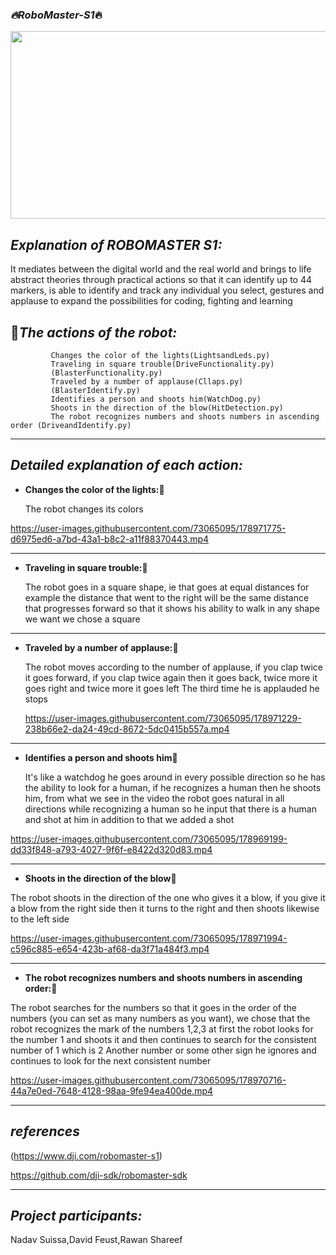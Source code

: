  ### _:fire:RoboMaster-S1_:fire:
 <img src="https://dji-blog.ru/wp-content/uploads/2020/08/robomaster_banner-1068x675.jpg" width="600" height="300">


 _Explanation of ROBOMASTER S1:_
----------------------------------------

It mediates between the digital world and the real world and brings to life abstract theories through practical actions so that it can identify up to 44 markers, is able to identify and track any individual you select, gestures and applause to expand the possibilities for coding, fighting and learning


:pushpin:_The actions of the robot:_
----------------------------------------

             Changes the color of the lights(LightsandLeds.py)
             Traveling in square trouble(DriveFunctionality.py)
             (BlasterFunctionality.py)
             Traveled by a number of applause(Cllaps.py)
             (BlasterIdentify.py)
             Identifies a person and shoots him(WatchDog.py)
             Shoots in the direction of the blow(HitDetection.py)
             The robot recognizes numbers and shoots numbers in ascending order (DriveandIdentify.py)


----------------------------------------


_Detailed explanation of each action:_
----------------------------------------

 - **Changes the color of the lights:**:rainbow:
  
     The robot changes its colors
  
  https://user-images.githubusercontent.com/73065095/178971775-d6975ed6-a7bd-43a1-b8c2-a11f88370443.mp4

----------------------------------------

 - **Traveling in square trouble:**:black_square_button:
 
     The robot goes in a square shape, ie that goes at equal distances for example the distance that went to the right will be the same distance that           progresses forward so that it shows his ability to walk in any shape we want we chose a square
----------------------------------------


 - **Traveled by a number of applause:**:clap:
  
      The robot moves according to the number of applause, if you clap twice it goes forward, if you clap twice again then it goes back, twice more it goes right and twice more it goes left The third time he is applauded he stops
      
      
      https://user-images.githubusercontent.com/73065095/178971229-238b66e2-da24-49cd-8672-5dc0415b557a.mp4

 -  - ----------------------------------------

 - **Identifies a person and shoots him**:dog:
 
    It's like a watchdog he goes around in every possible direction so he has the ability to look for a human, if he recognizes a human then he shoots him,
from what we see in the video the robot goes natural in all directions while recognizing a human so he input that there is a human and shot at him in addition to that we added a shot

https://user-images.githubusercontent.com/73065095/178969199-dd33f848-a793-4027-9f6f-e8422d320d83.mp4






 -  - ----------------------------------------
 - **Shoots in the direction of the blow**:punch:

The robot shoots in the direction of the one who gives it a blow, if you give it a blow from the right side then it turns to the right and then shoots likewise to the left side

https://user-images.githubusercontent.com/73065095/178971994-c596c885-e654-423b-af68-da3f71a484f3.mp4



 -  - ----------------------------------------
 - **The robot recognizes numbers and shoots numbers in ascending order:**:dart:

The robot searches for the numbers so that it goes in the order of the numbers (you can set as many numbers as you want), we chose that the robot recognizes the mark of the numbers 1,2,3 at first the robot looks for the number 1 and shoots it and then continues to search for the consistent number of 1 which is 2 Another number or some other sign he ignores and continues to look for the next consistent number

https://user-images.githubusercontent.com/73065095/178970716-44a7e0ed-7648-4128-98aa-9fe94ea400de.mp4


----------------------------------------
 _references_
 ----------------------------------------

(https://www.dji.com/robomaster-s1) 

https://github.com/dji-sdk/robomaster-sdk

----------------------------------------
 _Project participants:_
----------------------------------------
Nadav Suissa,David Feust,Rawan Shareef
